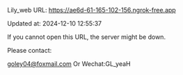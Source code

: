 Lily_web URL: https://ae6d-61-165-102-156.ngrok-free.app

Updated at: 2024-12-10 12:55:37

If you cannot open this URL, the server might be down.

Please contact: 

goley04@foxmail.com Or Wechat:GL_yeaH